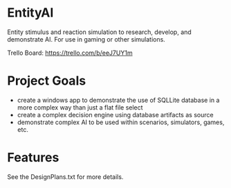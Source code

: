 # EntityAI
Entity stimulus and reaction simulation to research, develop, and demonstrate AI.  For use in gaming or other simulations.

Trello Board: https://trello.com/b/eeJ7UY1m

# Project Goals
* create a windows app to demonstrate the use of SQLLite database in a more complex way than just a flat file select
* create a complex decision engine using database artifacts as source
* demonstrate complex AI to be used within scenarios, simulators, games, etc.

# Features
See the DesignPlans.txt for more details.
